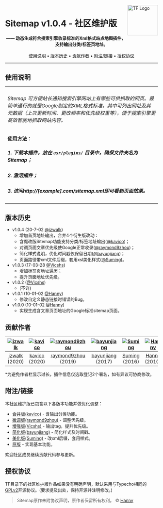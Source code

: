 <a href="https://typecho-fans.github.io">
    <img src="https://typecho-fans.github.io/text-logo.svg" alt="TF Logo" title="Typecho Fans开源作品社区" align="right" height="100" />
</a>

Sitemap v1.0.4 - 社区维护版
======================
<h4 align="center">—— 动态生成符合搜索引擎收录标准的Xml格式站点地图插件，支持输出分类/标签页地址。</h4>

<p align="center">
  <a href="#使用说明">使用说明</a> •
  <a href="#版本历史">版本历史</a> •
  <a href="#贡献作者">贡献作者</a> •
  <a href="#附注链接">附注/链接</a> •
  <a href="#授权协议">授权协议</a>
</p>

---

## 使用说明

<table>
<tr>
<td>

###### Sitemap 可方便站长通知搜索引擎网站上有哪些可供抓取的网页。最简单通行的就是Google制定的XML格式标准，其中可列出网址及其元数据（上次更新时间、更改频率和优先级权重等），便于搜索引擎更高效智能地抓取网站内容。

**使用方法**：
##### 1. 下载本插件，放在 `usr/plugins/` 目录中，确保文件夹名为 Sitemap；
##### 2. 激活插件；
##### 3. 访问http://[example].com/sitemap.xml即可看到页面效果。

</td>
</tr>
</table>

## 版本历史

 * v1.0.4 (20-7-02 [@jzwalk](https://github.com/jzwalk))
   * 增加首页地址输出，合并4个衍生版改动：
   * 含魔改版Sitemap功能支持分类/标签地址输出([@kavico](https://minirizhi.com))；
   * 对调页面文章优先级使Google正常收录([@raymond9zhou](https://github.com/raymond9zhou))；
   * 简化样式说明，优化时间戳仅保留日期([@bayunjiang](https://github.com/bayunjiang))；
   * 页面路径带xml文件后缀，套用xsl美化样式([@Suming](https://inwao.com))。
 * v1.0.3 (17-03-28 [@Vicshs](https://github.com/Vicshs))
   * 增加标签页地址遍历；
   * 提升页面地址优先级。
 * v1.0.2 ([@Vicshs](https://github.com/Vicshs))
   * (不详)
 * v1.0.1 (10-01-02 [@Hanny](http://www.imhan.com))
   * 修改自定义静态链接时错误的Bug。
 * v1.0.0 (10-01-02 [@Hanny](http://www.imhan.com))
   * 实现生成含文章页面地址的Google标准sitemap页面。

## 贡献作者

[![jzwalk](https://avatars1.githubusercontent.com/u/252331?v=3&s=100)](https://github.com/jzwalk) | [![kavico](https://secure.gravatar.com/avatar/03b9df1a08dd482503a70e9339b4888b?s=100)](https://minirizhi.com) | [![raymond9zhou](https://avatars1.githubusercontent.com/u/28761293?v=3&s=100)](https://github.com/raymond9zhou) | [![bayunjiang](https://avatars1.githubusercontent.com/u/19381311?v=3&s=100)](https://github.com/bayunjiang) | [![Suming](https://secure.gravatar.com/avatar/433daae294c13cd6ca7246e84a721038?s=100)](https://inwao.com) | [![Hanny](https://secure.gravatar.com/avatar/?d=mp&s=100)](http://www.imhan.com)
:---:|:---:|:---:|:---:|:---:|:---:
[jzwalk](https://github.com/jzwalk) (2020) | [kavico](https://minirizhi.com) (2020) | [raymond9zhou](https://github.com/raymond9zhou) (2019) | [bayunjiang](https://github.com/bayunjiang) (2017) | [Suming](https://inwao.com) (2016) | [Hanny](http://www.imhan.com) (2010)

*为避免作者栏显示过长，插件信息仅选取登记2个署名，如有异议可协商修改。

## 附注/链接

本社区维护版已包含以下各版本功能并做优化调整：

* [合并版(kavico)](http://forum.typecho.org/viewtopic.php?f=6&t=12315&p=45414) - 含输出分类功能。
* [微调版(raymond9zhou)](https://github.com/raymond9zhou/typecho-auto-sitemap-plugin) - 调整优先级。
* [增强版(Vicshs)](https://github.com/Vicshs/Sitemap) - 输出tag，提升优先级。
* [简化版(bayunjiang)](https://github.com/bayunjiang/typecho-sitemap) - 简化样式及时间戳。
* [美化版(Suming)](https://inwao.com/Sitemap.html) - 改xml后缀，套用样式。
* [原版](http://www.imhan.com/typecho) - 实现基本功能。

欢迎社区成员继续贡献代码参与更新。

## 授权协议

TF目录下的社区维护版作品如果没有明确声明，默认采用与Typecho相同的[GPLv2](https://github.com/typecho/typecho/blob/master/LICENSE.txt)开源协议。(要求提及出处，保持开源并注明修改。)

> Sitemap原作未附协议声明，原作者保留所有权利。 © [Hanny](http://www.imhan.com)
